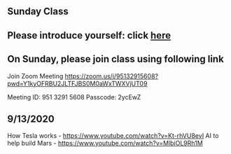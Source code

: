 ## Sunday Class

## Please introduce yourself: click [here](https://flipgrid.com/344f1886)

## On Sunday, please join class using following link

Join Zoom Meeting
https://zoom.us/j/95132915608?pwd=Y1kyOFRBU2JLTFJBS0M0aWxTWXVjUT09

Meeting ID: 951 3291 5608
Passcode: 2ycEwZ

## 9/13/2020

How Tesla works - https://www.youtube.com/watch?v=Kt-rhVU8evI
AI to help build Mars - https://www.youtube.com/watch?v=MlbiOL9Rh1M
